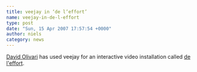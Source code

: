 ```yaml
---
title: veejay in ‘de l’effort’
name: veejay-in-de-l-effort
type: post
date: "Sun, 15 Apr 2007 17:57:54 +0000"
author: niels
category: news
---
```

[David Olivari](http://www.david-o.net) has used veejay for an interactive video installation called [de l'effort]().